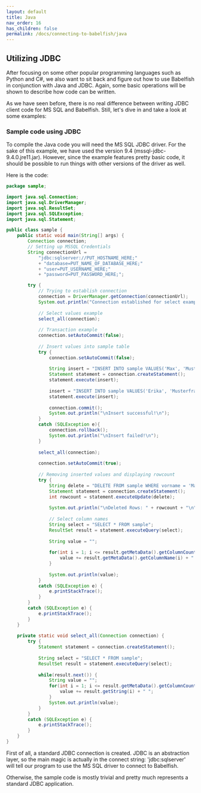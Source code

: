 ```yaml
---
layout: default
title: Java
nav_order: 16
has_children: false
permalink: /docs/connecting-to-babelfish/java
---
```


## Utilizing JDBC

After focusing on some other popular programming languages such as Python and C#,
we also want to sit back and figure out how to use Babelfish in conjunction
with Java and JDBC. Again, some basic operations will be shown to describe how
code can be written.

As we have seen before, there is no real difference between writing JDBC client
code for MS SQL and Babelfish. Still, let's dive in and take a look at some
examples:

### Sample code using JDBC

To compile the Java code you will need the MS SQL JDBC driver. For the sake of
this example, we have used the version 9.4 (mssql-jdbc-9.4.0.jre11.jar). However,
since the example features pretty basic code, it should be possible to run things
with other versions of the driver as well.

Here is the code:


```java
package sample;

import java.sql.Connection;
import java.sql.DriverManager;
import java.sql.ResultSet;
import java.sql.SQLException;
import java.sql.Statement;

public class sample {
	public static void main(String[] args) {
		Connection connection;
		// Setting up MSSQL Credentials
		String connectionUrl =
			"jdbc:sqlserver://PUT_HOSTNAME_HERE;"
			+ "database=PUT_NAME_OF_DATABASE_HERE;"
			+ "user=PUT_USERNAME_HERE;"
			+ "password=PUT_PASSWORD_HERE;";

		try {
			// Trying to establish connection
			connection = DriverManager.getConnection(connectionUrl);
			System.out.println("Connection established for select examples!\n");
			
			// Select values example
			select_all(connection);
			
			// Transaction example
			connection.setAutoCommit(false);
			
			// Insert values into sample table
			try {
				connection.setAutoCommit(false);
			
				String insert = "INSERT INTO sample VALUES('Max', 'Mustermann', '1020')";
				Statement statement = connection.createStatement();
				statement.execute(insert);
				
				insert = "INSERT INTO sample VALUES('Erika', 'Musterfrau', '1021')";
				statement.execute(insert);
				
				connection.commit();
				System.out.println("\nInsert successful!\n");
			}
			catch (SQLException e){
				connection.rollback();
				System.out.println("\nInsert failed!\n");
			}
			
			select_all(connection);
			
			connection.setAutoCommit(true);
			
			// Removing inserted values and displaying rowcount
			try {
				String delete = "DELETE FROM sample WHERE vorname = 'Max' or vorname = 'Erika'";
				Statement statement = connection.createStatement();
				int rowcount = statement.executeUpdate(delete);
				
				System.out.println("\nDeleted Rows: " + rowcount + "\n");
				
				// Select column names
				String select = "SELECT * FROM sample";
				ResultSet result = statement.executeQuery(select);
				
				String value = "";
				
				for(int i = 1; i <= result.getMetaData().getColumnCount(); i++) {
					value += result.getMetaData().getColumnName(i) + " ";
				}
				
				System.out.println(value);
			}
			catch (SQLException e) {
				e.printStackTrace();
			}
		}
		catch (SQLException e) {
			e.printStackTrace();
		}
	}
	
	private static void select_all(Connection connection) {
		try {
			Statement statement = connection.createStatement();
			
			String select = "SELECT * FROM sample";
			ResultSet result = statement.executeQuery(select);
			
			while(result.next()) {
				String value = "";
				for(int i = 1; i <= result.getMetaData().getColumnCount(); i++) {
					value += result.getString(i) + " ";
				}
				System.out.println(value);
			}
		}
		catch (SQLException e) {
			e.printStackTrace();
		}
	}
}
```

First of all, a standard JDBC connection is created. JDBC is an abstraction
layer, so the main magic is actually in the connect string: 'jdbc:sqlserver' will
tell our program to use the MS SQL driver to connect to Babelfish.

Otherwise, the sample code is mostly trivial and pretty much represents a
standard JDBC application.